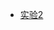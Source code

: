 - [实验2]([https://github.com/lilili4/Android/tree/master/%E5%AE%9E%E9%AA%8C2](https://github.com/lilili4/Android/tree/master/实验2))

